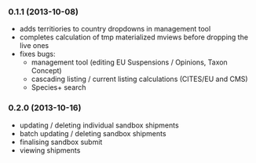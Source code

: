 ### 0.1.1 (2013-10-08)

* adds territiories to country dropdowns in management tool
* completes calculation of tmp materialized mviews before dropping the live ones
* fixes bugs:
  - management tool (editing EU Suspensions / Opinions, Taxon Concept)
  - cascading listing / current listing calculations (CITES/EU and CMS)
  - Species+ search
  
### 0.2.0 (2013-10-16)

* updating / deleting individual sandbox shipments
* batch updating / deleting sandbox shipments
* finalising sandbox submit
* viewing shipments

